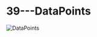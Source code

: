 # 39---DataPoints
![DataPoints](https://user-images.githubusercontent.com/83606701/138332349-526674b0-17b3-4414-a79b-da124822b4d0.PNG)
